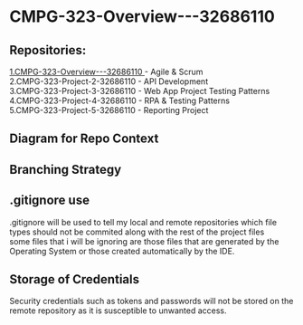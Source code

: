 # CMPG-323-Overview---32686110

## Repositories:

<a href ="https://github.com/Shmielen/CMPG-323-Overview---32686110.git"> 1.CMPG-323-Overview---32686110 </a> - Agile & Scrum <br>
2.CMPG-323-Project-2-32686110 - API Development <br>
3.CMPG-323-Project-3-32686110 - Web App Project Testing Patterns <br>
4.CMPG-323-Project-4-32686110 - RPA & Testing Patterns <br>
5.CMPG-323-Project-5-32686110 - Reporting Project <br>

## Diagram for Repo Context

## Branching Strategy

## .gitignore use
.gitignore will be used to tell my local and remote repositories which file types should not be commited along with the rest of the project files <br>
some files that i will be ignoring are those files that are generated by the Operating System or those created automatically by the IDE. 

## Storage of Credentials
Security credentials such as tokens and passwords will not be stored on the remote repository as it is susceptible to unwanted access. 

